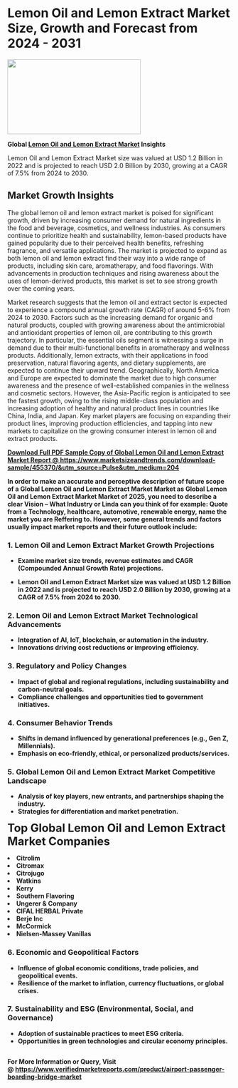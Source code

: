 <H1>Lemon Oil and Lemon Extract Market Size, Growth and Forecast from 2024 - 2031</H1><img class="aligncenter size-medium wp-image-584254" src="https://thirdeyenews.in/wp-content/uploads/2024/09/Global-Market-Research-300x168.jpeg" alt="" width="300" height="168" /><p><strong>Global&nbsp;<a href="https://www.marketsizeandtrends.com/download-sample/455370/&amp;utm_source=Pulse&amp;utm_medium=204">Lemon Oil and Lemon Extract Market</a> Insights</strong></p><p>Lemon Oil and Lemon Extract Market size was valued at USD 1.2 Billion in 2022 and is projected to reach USD 2.0 Billion by 2030, growing at a CAGR of 7.5% from 2024 to 2030.</p><p><h2>Market Growth Insights</h2> <p>The global lemon oil and lemon extract market is poised for significant growth, driven by increasing consumer demand for natural ingredients in the food and beverage, cosmetics, and wellness industries. As consumers continue to prioritize health and sustainability, lemon-based products have gained popularity due to their perceived health benefits, refreshing fragrance, and versatile applications. The market is projected to expand as both lemon oil and lemon extract find their way into a wide range of products, including skin care, aromatherapy, and food flavorings. With advancements in production techniques and rising awareness about the uses of lemon-derived products, this market is set to see strong growth over the coming years.</p> <p><strong><a href="#"></a></strong></p> <p>Market research suggests that the lemon oil and extract sector is expected to experience a compound annual growth rate (CAGR) of around 5-6% from 2024 to 2030. Factors such as the increasing demand for organic and natural products, coupled with growing awareness about the antimicrobial and antioxidant properties of lemon oil, are contributing to this growth trajectory. In particular, the essential oils segment is witnessing a surge in demand due to their multi-functional benefits in aromatherapy and wellness products. Additionally, lemon extracts, with their applications in food preservation, natural flavoring agents, and dietary supplements, are expected to continue their upward trend. Geographically, North America and Europe are expected to dominate the market due to high consumer awareness and the presence of well-established companies in the wellness and cosmetic sectors. However, the Asia-Pacific region is anticipated to see the fastest growth, owing to the rising middle-class population and increasing adoption of healthy and natural product lines in countries like China, India, and Japan. Key market players are focusing on expanding their product lines, improving production efficiencies, and tapping into new markets to capitalize on the growing consumer interest in lemon oil and extract products.</p> <p><strong><a href="#"></p><p><span class=""><strong>Download Full PDF Sample Copy of Global Lemon Oil and Lemon Extract Market Report</strong> @ <a href="https://www.marketsizeandtrends.com/download-sample/455370/&amp;utm_source=Pulse&amp;utm_medium=204" target="_blank">https://www.marketsizeandtrends.com/download-sample/455370/&amp;utm_source=Pulse&amp;utm_medium=204</a></span></p><p>In order to make an accurate and perceptive description of future scope of a Global&nbsp;Lemon Oil and Lemon Extract Market Market as Global&nbsp;Lemon Oil and Lemon Extract Market Market of 2025, you need to describe a clear Vision &ndash; What Industry or Linda can you think of for example: Quote from a Technology, healthcare, automotive, renewable energy, name the market you are Reffering to. However, some general trends and factors usually impact market reports and their future outlook include:</p><h3>1.&nbsp;<strong>Lemon Oil and Lemon Extract Market Growth Projections</strong></h3><ul><li>Examine market size trends, revenue estimates and CAGR (Compounded Annual Growth Rate) projections.</li><li><p>Lemon Oil and Lemon Extract Market size was valued at USD 1.2 Billion in 2022 and is projected to reach USD 2.0 Billion by 2030, growing at a CAGR of 7.5% from 2024 to 2030.</p></li></ul><h3>2.&nbsp;<strong>Lemon Oil and Lemon Extract Market Technological Advancements</strong></h3><ul><li>Integration of AI, IoT, blockchain, or automation in the industry.</li><li>Innovations driving cost reductions or improving efficiency.</li></ul><h3>3.&nbsp;<strong>Regulatory and Policy Changes</strong></h3><ul><li>Impact of global and regional regulations, including sustainability and carbon-neutral goals.</li><li>Compliance challenges and opportunities tied to government initiatives.</li></ul><h3>4.&nbsp;<strong>Consumer Behavior Trends</strong></h3><ul><li>Shifts in demand influenced by generational preferences (e.g., Gen Z, Millennials).</li><li>Emphasis on eco-friendly, ethical, or personalized products/services.</li></ul><h3>5.&nbsp;<strong>Global Lemon Oil and Lemon Extract Market Competitive Landscape</strong></h3><ul><li>Analysis of key players, new entrants, and partnerships shaping the industry.</li><li>Strategies for differentiation and market penetration.</li></ul><p data-pm-slice="1 1 []"><span style="color: inherit; font-family: inherit; font-size: 25px;">Top Global Lemon Oil and Lemon Extract Market Companies</span></p><div class="" data-test-id=""><p><li>Citrolim</li><li> Citromax</li><li> Citrojugo</li><li> Watkins</li><li> Kerry</li><li> Southern Flavoring</li><li> Ungerer & Company</li><li> CIFAL HERBAL Private</li><li> Berje lnc</li><li> McCormick</li><li> Nielsen-Massey Vanillas</li></p></div><h3>6.&nbsp;<strong>Economic and Geopolitical Factors</strong></h3><ul><li>Influence of global economic conditions, trade policies, and geopolitical events.</li><li>Resilience of the market to inflation, currency fluctuations, or global crises.</li></ul><h3>7.&nbsp;<strong>Sustainability and ESG (Environmental, Social, and Governance)</strong></h3><ul><li>Adoption of sustainable practices to meet ESG criteria.</li><li>Opportunities in green technologies and circular economy principles.</li></ul><h2><strong style="font-size: 14px;">For More Information or Query, Visit @&nbsp;</strong><a style="background-color: #ffffff; font-size: 14px;" href="https://www.marketsizeandtrends.com/report/lemon-oil-and-lemon-extract-market/" target="_blank">https://www.verifiedmarketreports.com/product/airport-passenger-boarding-bridge-market</a></h2>
